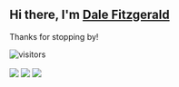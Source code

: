 Hi there, I'm [Dale Fitzgerald](https://www.linkedin.com/in/dale-fitzgerald) 
---
Thanks for stopping by!

![visitors](https://visitor-badge.glitch.me/badge?page_id=dalefitzgerald.dalefitzgerald&left_color=#0C1014&right_color=orange)

<img align="center" src="https://github-readme-stats.vercel.app/api?username=dalefitzgerald&theme=gotham&show_icons=true&hide_border=true&&count_private=true&include_all_commits=true" /> 

<img align="center" src="https://github-readme-stats.vercel.app/api/top-langs/?username=dalefitzgerald&theme=gotham&exclude_repo=learnstorybook.com,odoo,hull-starter&hide_border=true&hide=Shell&layout=compact" />

<img align="center" src="https://github-readme-stats.vercel.app/api/wakatime?username=9a28d6b8-5177-4c61-9a00-f97fbb6fd024&theme=gotham&hide_border=true" />

<!---
DaleFitzgerald/DaleFitzgerald is a ✨ special ✨ repository because its `README.md` (this file) appears on your GitHub profile.
You can click the Preview link to take a look at your changes.
--->

